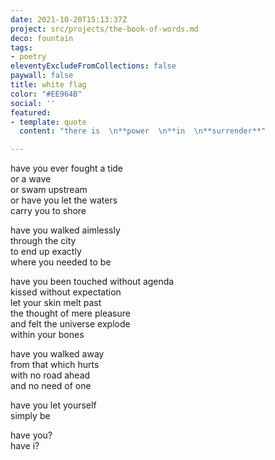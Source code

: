 ```yaml
---
date: 2021-10-20T15:13:37Z
project: src/projects/the-book-of-words.md
deco: fountain
tags:
- poetry
eleventyExcludeFromCollections: false
paywall: false
title: white flag
color: "#EE964B"
social: ''
featured:
- template: quote
  content: "there is  \n**power  \n**in  \n**surrender**"

---
```

have you ever fought a tide  
or a wave  
or swam upstream  
or have you let the waters  
carry you to shore  
>
have you walked aimlessly  
through the city  
to end up exactly  
where you needed to be  
>
have you been touched without agenda  
kissed without expectation  
let your skin melt past  
the thought of mere pleasure  
and felt the universe explode  
within your bones  
>
have you walked away  
from that which hurts  
with no road ahead  
and no need of one  
>
have you let yourself  
simply be  

have you?  
have i?  